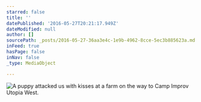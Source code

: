 ```yaml
---
starred: false
title: ''
datePublished: '2016-05-27T20:21:17.949Z'
dateModified: null
author: []
sourcePath: _posts/2016-05-27-36aa3e4c-1e9b-4962-8cce-5ec3b885623a.md
inFeed: true
hasPage: false
inNav: false
_type: MediaObject

---
```

![A puppy attacked us with kisses at a farm on the way to Camp Improv Utopia West. ](https://the-grid-user-content.s3-us-west-2.amazonaws.com/bcc982b3-3d7c-445f-a494-0aa772a96f8f.jpg)